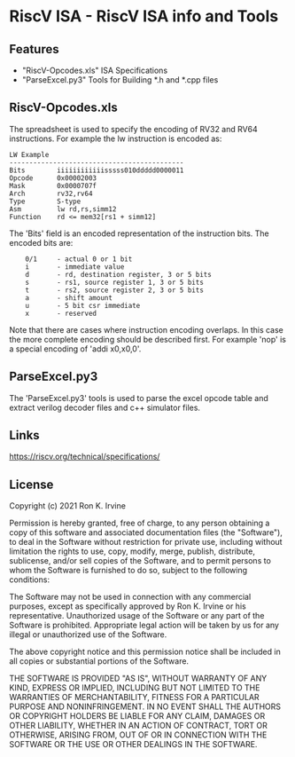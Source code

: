 # RiscV ISA - RiscV ISA info and Tools

## Features

- "RiscV-Opcodes.xls" ISA Specifications
- "ParseExcel.py3" Tools for Building *.h and *.cpp files

## RiscV-Opcodes.xls
The spreadsheet is used to specify the encoding of RV32 and RV64 instructions. For example the lw instruction is encoded as:

```
LW Example
--------------------------------------------
Bits        iiiiiiiiiiiisssss010ddddd0000011
Opcode      0x00002003
Mask        0x0000707f
Arch        rv32,rv64
Type        S-type
Asm         lw rd,rs,simm12
Function    rd <= mem32[rs1 + simm12]
```
The 'Bits' field is an encoded representation of the instruction bits. The encoded bits are:
```
	0/1		- actual 0 or 1 bit
	i		- immediate value
	d		- rd, destination register, 3 or 5 bits
	s		- rs1, source register 1, 3 or 5 bits 
	t		- rs2, source register 2, 3 or 5 bits
	a		- shift amount
	u		- 5 bit csr immediate
	x		- reserved
```
Note that there are cases where instruction encoding overlaps. In this case the more complete encoding should be described first. For example 'nop' is a special encoding of 'addi x0,x0,0'.

## ParseExcel.py3
The 'ParseExcel.py3' tools is used to parse the excel opcode table and extract verilog decoder files and c++ simulator files. 
	
## Links

https://riscv.org/technical/specifications/


## License

Copyright (c) 2021 Ron K. Irvine

Permission is hereby granted, free of charge, to any person obtaining a copy
of this software and associated documentation files (the "Software"), to deal
in the Software without restriction for private use, including without limitation
the rights to use, copy, modify, merge, publish, distribute, sublicense, and/or sell
copies of the Software, and to permit persons to whom the Software is
furnished to do so, subject to the following conditions:

The Software may not be used in connection with any commercial purposes, except as
specifically approved by Ron K. Irvine or his representative. Unauthorized usage of
the Software or any part of the Software is prohibited. Appropriate legal action
will be taken by us for any illegal or unauthorized use of the Software.

The above copyright notice and this permission notice shall be included in all
copies or substantial portions of the Software.

THE SOFTWARE IS PROVIDED "AS IS", WITHOUT WARRANTY OF ANY KIND, EXPRESS OR
IMPLIED, INCLUDING BUT NOT LIMITED TO THE WARRANTIES OF MERCHANTABILITY,
FITNESS FOR A PARTICULAR PURPOSE AND NONINFRINGEMENT. IN NO EVENT SHALL THE
AUTHORS OR COPYRIGHT HOLDERS BE LIABLE FOR ANY CLAIM, DAMAGES OR OTHER
LIABILITY, WHETHER IN AN ACTION OF CONTRACT, TORT OR OTHERWISE, ARISING FROM,
OUT OF OR IN CONNECTION WITH THE SOFTWARE OR THE USE OR OTHER DEALINGS IN THE
SOFTWARE.
